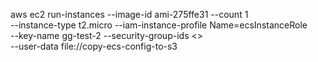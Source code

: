 aws ec2 run-instances --image-id ami-275ffe31 --count 1 \
--instance-type t2.micro --iam-instance-profile Name=ecsInstanceRole \
--key-name gg-test-2 --security-group-ids <<sg-name>>  \
--user-data file://copy-ecs-config-to-s3
